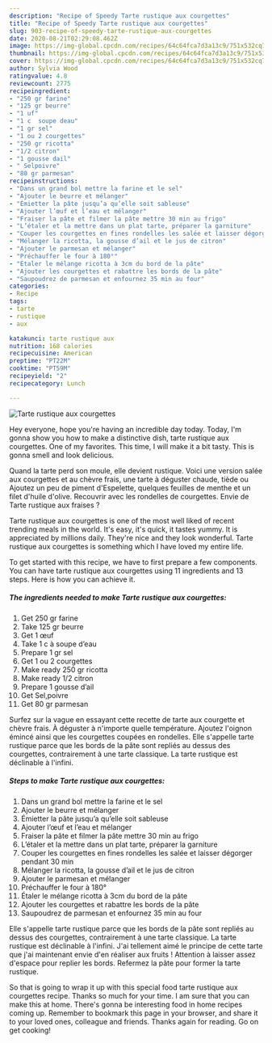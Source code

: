 ```yaml
---
description: "Recipe of Speedy Tarte rustique aux courgettes"
title: "Recipe of Speedy Tarte rustique aux courgettes"
slug: 903-recipe-of-speedy-tarte-rustique-aux-courgettes
date: 2020-08-21T02:29:08.462Z
image: https://img-global.cpcdn.com/recipes/64c64fca7d3a13c9/751x532cq70/tarte-rustique-aux-courgettes-photo-principale-de-la-recette.jpg
thumbnail: https://img-global.cpcdn.com/recipes/64c64fca7d3a13c9/751x532cq70/tarte-rustique-aux-courgettes-photo-principale-de-la-recette.jpg
cover: https://img-global.cpcdn.com/recipes/64c64fca7d3a13c9/751x532cq70/tarte-rustique-aux-courgettes-photo-principale-de-la-recette.jpg
author: Sylvia Wood
ratingvalue: 4.8
reviewcount: 2775
recipeingredient:
- "250 gr farine"
- "125 gr beurre"
- "1 uf"
- "1 c  soupe deau"
- "1 gr sel"
- "1 ou 2 courgettes"
- "250 gr ricotta"
- "1/2 citron"
- "1 gousse dail"
- " Selpoivre"
- "80 gr parmesan"
recipeinstructions:
- "Dans un grand bol mettre la farine et le sel"
- "Ajouter le beurre et mélanger"
- "Émietter la pâte jusqu’a qu’elle soit sableuse"
- "Ajouter l’œuf et l’eau et mélanger"
- "Fraiser la pâte et filmer la pâte mettre 30 min au frigo"
- "L’étaler et la mettre dans un plat tarte, préparer la garniture"
- "Couper les courgettes en fines rondelles les salée et laisser dégorger pendant 30 min"
- "Mélanger la ricotta, la gousse d’ail et le jus de citron"
- "Ajouter le parmesan et mélanger"
- "Préchauffer le four à 180°"
- "Étaler le mélange ricotta à 3cm du bord de la pâte"
- "Ajouter les courgettes et rabattre les bords de la pâte"
- "Saupoudrez de parmesan et enfournez 35 min au four"
categories:
- Recipe
tags:
- tarte
- rustique
- aux

katakunci: tarte rustique aux 
nutrition: 168 calories
recipecuisine: American
preptime: "PT22M"
cooktime: "PT59M"
recipeyield: "2"
recipecategory: Lunch

---
```



![Tarte rustique aux courgettes](https://img-global.cpcdn.com/recipes/64c64fca7d3a13c9/751x532cq70/tarte-rustique-aux-courgettes-photo-principale-de-la-recette.jpg)

Hey everyone, hope you're having an incredible day today. Today, I'm gonna show you how to make a distinctive dish, tarte rustique aux courgettes. One of my favorites. This time, I will make it a bit tasty. This is gonna smell and look delicious.

Quand la tarte perd son moule, elle devient rustique. Voici une version salée aux courgettes et au chèvre frais, une tarte à déguster chaude, tiède ou Ajoutez un peu de piment d&#39;Espelette, quelques feuilles de menthe et un filet d&#39;huile d&#39;olive. Recouvrir avec les rondelles de courgettes. Envie de Tarte rustique aux fraises ?

Tarte rustique aux courgettes is one of the most well liked of recent trending meals in the world. It's easy, it's quick, it tastes yummy. It is appreciated by millions daily. They're nice and they look wonderful. Tarte rustique aux courgettes is something which I have loved my entire life.


To get started with this recipe, we have to first prepare a few components. You can have tarte rustique aux courgettes using 11 ingredients and 13 steps. Here is how you can achieve it.

<!--inarticleads1-->

##### The ingredients needed to make Tarte rustique aux courgettes:

1. Get 250 gr farine
1. Take 125 gr beurre
1. Get 1 œuf
1. Take 1 c à soupe d’eau
1. Prepare 1 gr sel
1. Get 1 ou 2 courgettes
1. Make ready 250 gr ricotta
1. Make ready 1/2 citron
1. Prepare 1 gousse d’ail
1. Get  Sel,poivre
1. Get 80 gr parmesan


Surfez sur la vague en essayant cette recette de tarte aux courgette et chèvre frais. À déguster à n&#39;importe quelle température. Ajoutez l&#39;oignon émincé ainsi que les courgettes coupées en rondelles. Elle s&#39;appelle tarte rustique parce que les bords de la pâte sont repliés au dessus des courgettes, contrairement à une tarte classique. La tarte rustique est déclinable à l&#39;infini. 

<!--inarticleads2-->

##### Steps to make Tarte rustique aux courgettes:

1. Dans un grand bol mettre la farine et le sel
1. Ajouter le beurre et mélanger
1. Émietter la pâte jusqu’a qu’elle soit sableuse
1. Ajouter l’œuf et l’eau et mélanger
1. Fraiser la pâte et filmer la pâte mettre 30 min au frigo
1. L’étaler et la mettre dans un plat tarte, préparer la garniture
1. Couper les courgettes en fines rondelles les salée et laisser dégorger pendant 30 min
1. Mélanger la ricotta, la gousse d’ail et le jus de citron
1. Ajouter le parmesan et mélanger
1. Préchauffer le four à 180°
1. Étaler le mélange ricotta à 3cm du bord de la pâte
1. Ajouter les courgettes et rabattre les bords de la pâte
1. Saupoudrez de parmesan et enfournez 35 min au four


Elle s&#39;appelle tarte rustique parce que les bords de la pâte sont repliés au dessus des courgettes, contrairement à une tarte classique. La tarte rustique est déclinable à l&#39;infini. J&#39;ai tellement aimé le principe de cette tarte que j&#39;ai maintenant envie d&#39;en réaliser aux fruits ! Attention à laisser assez d&#39;espace pour replier les bords. Refermez la pâte pour former la tarte rustique. 

So that is going to wrap it up with this special food tarte rustique aux courgettes recipe. Thanks so much for your time. I am sure that you can make this at home. There's gonna be interesting food in home recipes coming up. Remember to bookmark this page in your browser, and share it to your loved ones, colleague and friends. Thanks again for reading. Go on get cooking!
